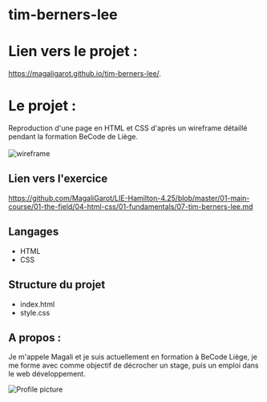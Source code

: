 # tim-berners-lee

# Lien vers le projet :

https://magaligarot.github.io/tim-berners-lee/. 

# Le projet :

Reproduction d'une page en HTML et CSS d'après un wireframe détaillé pendant la formation BeCode de Liège.
<br/>
<br/>
![wireframe ](https://raw.githubusercontent.com/MagaliGarot/LIE-Hamilton-4.25/master/01-main-course/01-the-field/04-html-css/01-fundamentals/images/goal-css.png?token=ARB5DNDLEO7AG5CTNWTIE3S7UV6ZO)

## Lien vers l'exercice

https://github.com/MagaliGarot/LIE-Hamilton-4.25/blob/master/01-main-course/01-the-field/04-html-css/01-fundamentals/07-tim-berners-lee.md

## Langages 

* HTML
* CSS

## Structure du projet

* index.html
* style.css

## A propos :

Je m'appele Magali et je suis actuellement en formation à BeCode Liège, je me forme avec comme objectif de décrocher un stage, puis un emploi dans le web développement. 

![Profile picture](https://media-exp1.licdn.com/dms/image/C5603AQH6_wRw1oo1_Q/profile-displayphoto-shrink_200_200/0?e=1606953600&v=beta&t=04SQggIj5A72JBIIWZay0bDyJC1Dqyd3djPWDxRS7SY)

